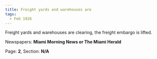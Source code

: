 ```yaml
---  
title: Freight yards and warehouses are  
tags:  
  - Feb 1926  
---  
```

  
Freight yards and warehouses are clearing, the freight embargo is lifted.  
  
Newspapers: **Miami Morning News or The Miami Herald**  
  
Page: **2**, Section: **N/A** 
